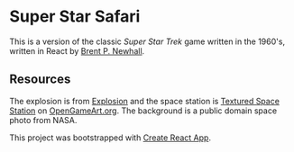 # Super Star Safari

This is a version of the classic _Super Star Trek_ game written in the 1960's, written in React by [Brent P. Newhall](http://brentnewhall.com).

## Resources

The explosion is from [Explosion](https://opengameart.org/content/explosion) and the space station is [Textured Space Station](https://opengameart.org/content/textured-space-station) on [OpenGameArt.org](https://opengameart.org). The background is a public domain space photo from NASA.

This project was bootstrapped with [Create React App](https://github.com/facebook/create-react-app).

